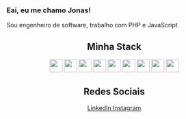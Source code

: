 ### Eai, eu me chamo Jonas!

<p> Sou engenheiro de software, trabalho com PHP e JavaScript </p>

<div align="center"> 
<h2> Minha Stack </h2>
<div>
  <img height="30em" src="https://cdn.jsdelivr.net/gh/devicons/devicon/icons/html5/html5-original.svg" />
  <img height="30em" src="https://cdn.jsdelivr.net/gh/devicons/devicon/icons/css3/css3-original.svg" />
  <img height="30em" src="https://cdn.jsdelivr.net/gh/devicons/devicon/icons/sass/sass-original.svg" />
  <img height="30em" src="https://cdn.jsdelivr.net/gh/devicons/devicon/icons/bootstrap/bootstrap-plain-wordmark.svg" />
  <img height="30em" src="https://cdn.jsdelivr.net/gh/devicons/devicon/icons/javascript/javascript-original.svg" />
  <img height="30em" src="https://cdn.jsdelivr.net/gh/devicons/devicon/icons/jquery/jquery-plain-wordmark.svg" />
  
  
 
  <img height="30em" src="https://cdn.jsdelivr.net/gh/devicons/devicon/icons/vuejs/vuejs-original-wordmark.svg" />
  <img height="30em" src="https://cdn.jsdelivr.net/gh/devicons/devicon/icons/php/php-original.svg" />
  <img height="30em" src="https://cdn.jsdelivr.net/gh/devicons/devicon/icons/mysql/mysql-original.svg" />
 </div>
  
  <h2> Redes Sociais </h2>
  <a href="https://www.linkedin.com/in/jonas-fernandes-dos-santos-075b34160/" target="_blank"> LinkedIn </a>
  <a href="https://www.instagram.com/jonasfernandes194/" target="_blank"> Instagram </a>
 </div>
 
 

